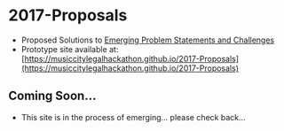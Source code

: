 # 2017-Proposals

* Proposed Solutions to [Emerging Problem Statements and Challenges](https://musiccitylegalhackathon.github.io/2017-Problems/)
* Prototype site available at:  [https://musiccitylegalhackathon.github.io/2017-Proposals](https://musiccitylegalhackathon.github.io/2017-Proposals)

## Coming Soon...

* This site is in the process of emerging... please check back...
